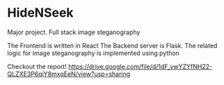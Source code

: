 # HideNSeek

Major project. Full stack image steganography

The Frontend is written in React
The Backend server is Flask.
The related logic for image steganography is implemented using python

Checkout the report! 
https://drive.google.com/file/d/1dF_ywYZYfNH22-QLZXE3P6qiY8mxqEeN/view?usp=sharing

